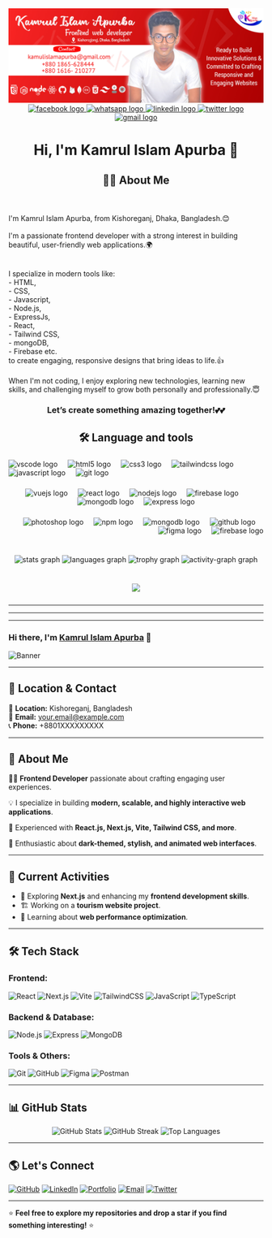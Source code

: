 

<img src="./cover.jpg"/>

<div align="center">
  <a href="https://web.facebook.com/kamrul.islam.apurba" target="_blank">
    <img src="https://img.shields.io/static/v1?message=Facebook&logo=facebook&label=&color=1877F2&logoColor=white&labelColor=&style=for-the-badge" height="25" alt="facebook logo"  />
  </a>
  <a href="https://wa.me/+8801616210277" target="_blank">
    <img src="https://img.shields.io/static/v1?message=Whatsapp&logo=whatsapp&label=&color=25D366&logoColor=white&labelColor=&style=for-the-badge" height="25" alt="whatsapp logo"  />
  </a>
  <a href="https://www.linkedin.com/in/kamrul-islam-apurba/" target="_blank">
    <img src="https://img.shields.io/static/v1?message=LinkedIn&logo=linkedin&label=&color=0077B5&logoColor=red&labelColor=&style=for-the-badge" height="25" alt="linkedin logo"  />
  </a>
  <a href="https://x.com/kamrul__2006" target="_blank">
    <img src="https://img.shields.io/static/v1?message=Twitter&logo=twitter&label=&color=1DA1F2&logoColor=white&labelColor=&style=for-the-badge" height="25" alt="twitter logo"  />
  </a>
  <a href="kamrulislamapurba@gmail.com" target="_blank">
    <img src="https://img.shields.io/static/v1?message=Gmail&logo=gmail&label=&color=D14836&logoColor=white&labelColor=&style=for-the-badge" height="25" alt="gmail logo"  />
  </a>
</div>

###

<h1 align="center">Hi, I'm Kamrul Islam Apurba 👋</h1>

###

<h2 align="center">👩‍💻  About Me</h2>

###

<br clear="both">

<p align="left">I'm Kamrul Islam Apurba, from Kishoreganj, Dhaka, Bangladesh.😊<br><br>I'm a passionate frontend developer with a strong interest in building beautiful, user-friendly web applications.🌍<br><br><br>I specialize in modern tools like:<br> - HTML, <br>- CSS, <br>- Javascript, <br>- Node.js, <br>- ExpressJs, <br>- React, <br>- Tailwind CSS, <br>- mongoDB, <br>- Firebase etc. <br>to create engaging, responsive designs that bring ideas to life.👍<br><br>When I'm not coding, I enjoy exploring new technologies, learning new skills, and challenging myself to grow both personally and professionally.😇</p>

###

<h3 align="center">Let’s create something amazing together!💕💕</h3>

###

<h2 align="center"></h2>

###

<h2 align="center">🛠 Language and tools</h2>

###

<div align="left">
  <img src="https://cdn.jsdelivr.net/gh/devicons/devicon/icons/vscode/vscode-original.svg" height="40" alt="vscode logo"  />
  <img width="12" />
  <img src="https://cdn.jsdelivr.net/gh/devicons/devicon/icons/html5/html5-original.svg" height="40" alt="html5 logo"  />
  <img width="12" />
  <img src="https://cdn.jsdelivr.net/gh/devicons/devicon/icons/css3/css3-original.svg" height="40" alt="css3 logo"  />
  <img width="12" />
  <img src="https://cdn.jsdelivr.net/gh/devicons/devicon/icons/tailwindcss/tailwindcss-original-wordmark.svg" height="40" alt="tailwindcss logo"  />
  <img width="12" />
  <img src="https://cdn.jsdelivr.net/gh/devicons/devicon/icons/javascript/javascript-original.svg" height="40" alt="javascript logo"  />
  <img width="12" />
  <img src="https://cdn.jsdelivr.net/gh/devicons/devicon/icons/git/git-original.svg" height="40" alt="git logo"  />
</div>

###

<div align="center">
  <img src="https://cdn.jsdelivr.net/gh/devicons/devicon/icons/vuejs/vuejs-original.svg" height="40" alt="vuejs logo"  />
  <img width="12" />
  <img src="https://cdn.jsdelivr.net/gh/devicons/devicon/icons/react/react-original.svg" height="40" alt="react logo"  />
  <img width="12" />
  <img src="https://cdn.jsdelivr.net/gh/devicons/devicon/icons/nodejs/nodejs-original.svg" height="40" alt="nodejs logo"  />
  <img width="12" />
  <img src="https://cdn.jsdelivr.net/gh/devicons/devicon/icons/firebase/firebase-plain-wordmark.svg" height="40" alt="firebase logo"  />
  <img width="12" />
  <img src="https://cdn.jsdelivr.net/gh/devicons/devicon/icons/mongodb/mongodb-original.svg" height="40" alt="mongodb logo"  />
  <img width="12" />
  <img src="https://cdn.jsdelivr.net/gh/devicons/devicon/icons/express/express-original.svg" height="40" alt="express logo"  />
</div>

###

<div align="right">
  <img src="https://cdn.jsdelivr.net/gh/devicons/devicon/icons/photoshop/photoshop-plain.svg" height="40" alt="photoshop logo"  />
  <img width="12" />
  <img src="https://cdn.jsdelivr.net/gh/devicons/devicon/icons/npm/npm-original-wordmark.svg" height="40" alt="npm logo"  />
  <img width="12" />
  <img src="https://skillicons.dev/icons?i=mongodb" height="40" alt="mongodb logo"  />
  <img width="12" />
  <img src="https://skillicons.dev/icons?i=github" height="40" alt="github logo"  />
  <img width="12" />
  <img src="https://cdn.jsdelivr.net/gh/devicons/devicon/icons/figma/figma-original.svg" height="40" alt="figma logo"  />
  <img width="12" />
  <img src="https://cdn.simpleicons.org/firebase/FFCA28" height="40" alt="firebase logo"  />
</div>

###

<br clear="both">

<div align="center">
  <img src="https://github-readme-stats.vercel.app/api?username=kamrul2006&hide_title=false&hide_rank=false&show_icons=true&include_all_commits=true&count_private=true&disable_animations=false&theme=merko&locale=en&hide_border=false&order=1" height="148" alt="stats graph"  />
  <img src="https://github-readme-stats.vercel.app/api/top-langs?username=kamrul2006&locale=en&hide_title=false&layout=compact&card_width=320&langs_count=7&theme=vue&hide_border=false&order=2" height="136" alt="languages graph"  />
  <img src="https://github-profile-trophy.vercel.app?username=kamrul2006&theme=onedark&column=4&row=1&margin-w=10&margin-h=10&no-bg=true&no-frame=true&order=4" height="150" alt="trophy graph"  />
  <img src="https://github-readme-activity-graph.vercel.app/graph?username=kamrul2006&radius=16&theme=chartreuse-dark&area=true&order=5" height="400" alt="activity-graph graph"  />
</div>

###

<br clear="both">

<div align="center">
  <img src="https://profile-counter.glitch.me/kamrul2006/count.svg?"  />
</div>

###


--------------------------------------
--------------------------------------
--------------------------------------
### Hi there, I'm [Kamrul Islam Apurba](https://github.com/yourusername) 👋

![Banner](https://source.unsplash.com/1600x500/?technology,coding,developer)

---

## 📍 Location & Contact

📌 **Location:** Kishoreganj, Bangladesh  
📧 **Email:** [your.email@example.com](mailto:your.email@example.com)  
📞 **Phone:** +8801XXXXXXXXX  

---

## 🚀 About Me

👨‍💻 **Frontend Developer** passionate about crafting engaging user experiences.

💡 I specialize in building **modern, scalable, and highly interactive web applications**.

🔧 Experienced with **React.js, Next.js, Vite, Tailwind CSS, and more**.

🌌 Enthusiastic about **dark-themed, stylish, and animated web interfaces**.

---

## 📌 Current Activities

- 🚀 Exploring **Next.js** and enhancing my **frontend development skills**.
- 🏗️ Working on a **tourism website project**.
- 📝 Learning about **web performance optimization**.

---

## 🛠 Tech Stack

### **Frontend:**
![React](https://img.shields.io/badge/React-20232A?style=for-the-badge&logo=react&logoColor=61DAFB)
![Next.js](https://img.shields.io/badge/Next.js-000?style=for-the-badge&logo=nextdotjs&logoColor=white)
![Vite](https://img.shields.io/badge/Vite-646CFF?style=for-the-badge&logo=vite&logoColor=white)
![TailwindCSS](https://img.shields.io/badge/TailwindCSS-38B2AC?style=for-the-badge&logo=tailwind-css&logoColor=white)
![JavaScript](https://img.shields.io/badge/JavaScript-F7DF1E?style=for-the-badge&logo=javascript&logoColor=black)
![TypeScript](https://img.shields.io/badge/TypeScript-3178C6?style=for-the-badge&logo=typescript&logoColor=white)

### **Backend & Database:**
![Node.js](https://img.shields.io/badge/Node.js-43853D?style=for-the-badge&logo=node.js&logoColor=white)
![Express](https://img.shields.io/badge/Express.js-404D59?style=for-the-badge)
![MongoDB](https://img.shields.io/badge/MongoDB-4EA94B?style=for-the-badge&logo=mongodb&logoColor=white)

### **Tools & Others:**
![Git](https://img.shields.io/badge/Git-F05032?style=for-the-badge&logo=git&logoColor=white)
![GitHub](https://img.shields.io/badge/GitHub-181717?style=for-the-badge&logo=github&logoColor=white)
![Figma](https://img.shields.io/badge/Figma-000000?style=for-the-badge&logo=figma&logoColor=white)
![Postman](https://img.shields.io/badge/Postman-FF6C37?style=for-the-badge&logo=postman&logoColor=white)

---

## 📊 GitHub Stats

<p align="center">
  <img src="https://github-readme-stats.vercel.app/api?username=yourusername&show_icons=true&theme=radical" alt="GitHub Stats">
  <img src="https://github-readme-streak-stats.herokuapp.com/?user=yourusername&theme=radical" alt="GitHub Streak">
  <img src="https://github-readme-stats.vercel.app/api/top-langs/?username=yourusername&layout=compact&theme=radical" alt="Top Languages">
</p>

---

## 🌎 Let's Connect

[![GitHub](https://img.shields.io/badge/GitHub-181717?style=for-the-badge&logo=github&logoColor=white)](https://github.com/yourusername)
[![LinkedIn](https://img.shields.io/badge/LinkedIn-0077B5?style=for-the-badge&logo=linkedin&logoColor=white)](https://www.linkedin.com/in/yourlinkedin/)
[![Portfolio](https://img.shields.io/badge/Portfolio-000000?style=for-the-badge&logo=About.me&logoColor=white)](https://yourportfolio.com/)
[![Email](https://img.shields.io/badge/Email-D14836?style=for-the-badge&logo=gmail&logoColor=white)](mailto:your.email@example.com)
[![Twitter](https://img.shields.io/badge/Twitter-1DA1F2?style=for-the-badge&logo=twitter&logoColor=white)](https://twitter.com/yourusername)

---

⭐ **Feel free to explore my repositories and drop a star if you find something interesting!** ⭐
